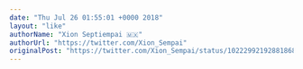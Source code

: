 ```yaml
---
date: "Thu Jul 26 01:55:01 +0000 2018"
layout: "like"
authorName: "Xion Septiempai 🇲🇽"
authorUrl: "https://twitter.com/Xion_Sempai"
originalPost: "https://twitter.com/Xion_Sempai/status/1022299219288186880"
---
```

